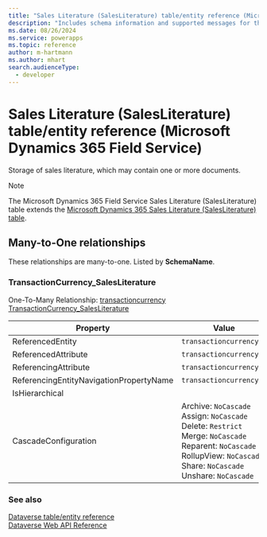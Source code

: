 ```yaml
---
title: "Sales Literature (SalesLiterature) table/entity reference (Microsoft Dynamics 365 Field Service)"
description: "Includes schema information and supported messages for the Sales Literature (SalesLiterature) table/entity with Microsoft Dynamics 365 Field Service."
ms.date: 08/26/2024
ms.service: powerapps
ms.topic: reference
author: m-hartmann
ms.author: mhart
search.audienceType: 
  - developer
---
```


# Sales Literature (SalesLiterature) table/entity reference (Microsoft Dynamics 365 Field Service)

Storage of sales literature, which may contain one or more documents.

> [!NOTE]
> The Microsoft Dynamics 365 Field Service Sales Literature (SalesLiterature) table extends the [Microsoft Dynamics 365 Sales Literature (SalesLiterature) table](/dynamics365/developer/entities/salesliterature).




## Many-to-One relationships

These relationships are many-to-one. Listed by **SchemaName**.

### <a name="BKMK_TransactionCurrency_SalesLiterature"></a> TransactionCurrency_SalesLiterature

One-To-Many Relationship: [transactioncurrency TransactionCurrency_SalesLiterature](transactioncurrency.md#BKMK_TransactionCurrency_SalesLiterature)

|Property|Value|
|---|---|
|ReferencedEntity|`transactioncurrency`|
|ReferencedAttribute|`transactioncurrencyid`|
|ReferencingAttribute|`transactioncurrencyid`|
|ReferencingEntityNavigationPropertyName|`transactioncurrencyid`|
|IsHierarchical||
|CascadeConfiguration|Archive: `NoCascade`<br />Assign: `NoCascade`<br />Delete: `Restrict`<br />Merge: `NoCascade`<br />Reparent: `NoCascade`<br />RollupView: `NoCascade`<br />Share: `NoCascade`<br />Unshare: `NoCascade`|



### See also

[Dataverse table/entity reference](../about-entity-reference.md)  
[Dataverse Web API Reference](/power-apps/developer/data-platform/webapi/reference/about)   

